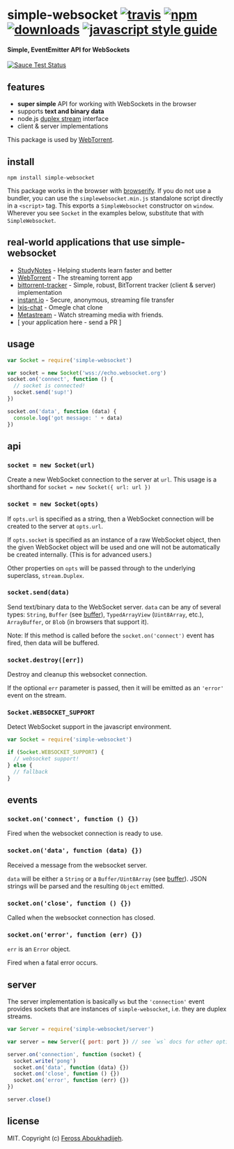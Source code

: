 # simple-websocket [![travis][travis-image]][travis-url] [![npm][npm-image]][npm-url] [![downloads][downloads-image]][downloads-url] [![javascript style guide][standard-image]][standard-url]

[travis-image]: https://img.shields.io/travis/feross/simple-websocket/master.svg
[travis-url]: https://travis-ci.org/feross/simple-websocket
[npm-image]: https://img.shields.io/npm/v/simple-websocket.svg
[npm-url]: https://npmjs.org/package/simple-websocket
[downloads-image]: https://img.shields.io/npm/dm/simple-websocket.svg
[downloads-url]: https://npmjs.org/package/simple-websocket
[standard-image]: https://img.shields.io/badge/code_style-standard-brightgreen.svg
[standard-url]: https://standardjs.com

#### Simple, EventEmitter API for WebSockets

[![Sauce Test Status](https://saucelabs.com/browser-matrix/simple-websocket.svg)](https://saucelabs.com/u/simple-websocket)

## features

- **super simple** API for working with WebSockets in the browser
- supports **text and binary data**
- node.js [duplex stream](http://nodejs.org/api/stream.html) interface
- client & server implementations

This package is used by [WebTorrent](https://webtorrent.io).

## install

```
npm install simple-websocket
```

This package works in the browser with [browserify](https://browserify.org). If
you do not use a bundler, you can use the `simplewebsocket.min.js` standalone script
directly in a `<script>` tag. This exports a `SimpleWebsocket` constructor on
`window`. Wherever you see `Socket` in the examples below, substitute that with
`SimpleWebsocket`.

## real-world applications that use simple-websocket

- [StudyNotes](http://www.apstudynotes.org) - Helping students learn faster and better
- [WebTorrent](https://webtorrent.io) - The streaming torrent app
- [bittorrent-tracker](https://github.com/feross/bittorrent-tracker) - Simple, robust, BitTorrent tracker (client & server) implementation
- [instant.io](https://github.com/feross/instant.io) - Secure, anonymous, streaming file transfer
- [lxjs-chat](https://github.com/feross/lxjs-chat) - Omegle chat clone
- [Metastream](https://github.com/samuelmaddock/metastream) - Watch streaming media with friends.
- \[ your application here - send a PR \]

## usage

```js
var Socket = require('simple-websocket')

var socket = new Socket('wss://echo.websocket.org')
socket.on('connect', function () {
  // socket is connected!
  socket.send('sup!')
})

socket.on('data', function (data) {
  console.log('got message: ' + data)
})
```

## api

### `socket = new Socket(url)`

Create a new WebSocket connection to the server at `url`. This usage is a shorthand
for `socket = new Socket({ url: url })`

### `socket = new Socket(opts)`

If `opts.url` is specified as a string, then a WebSocket connection will be created
to the server at `opts.url`.

If `opts.socket` is specified as an instance of a raw WebSocket object, then the
given WebSocket object will be used and one will not be automatically be created
internally. (This is for advanced users.)

Other properties on `opts` will be passed through to the underlying superclass,
`stream.Duplex`.

### `socket.send(data)`

Send text/binary data to the WebSocket server. `data` can be any of several types:
`String`, `Buffer` (see [buffer](https://github.com/feross/buffer)), `TypedArrayView`
(`Uint8Array`, etc.), `ArrayBuffer`, or `Blob` (in browsers that support it).

Note: If this method is called before the `socket.on('connect')` event has fired, then
data will be buffered.

### `socket.destroy([err])`

Destroy and cleanup this websocket connection.

If the optional `err` parameter is passed, then it will be emitted as an `'error'`
event on the stream.

### `Socket.WEBSOCKET_SUPPORT`

Detect WebSocket support in the javascript environment.

```js
var Socket = require('simple-websocket')

if (Socket.WEBSOCKET_SUPPORT) {
  // websocket support!
} else {
  // fallback
}
```

## events

### `socket.on('connect', function () {})`

Fired when the websocket connection is ready to use.

### `socket.on('data', function (data) {})`

Received a message from the websocket server.

`data` will be either a `String` or a `Buffer/Uint8Array` (see [buffer](https://github.com/feross/buffer)).
JSON strings will be parsed and the resulting `Object` emitted.

### `socket.on('close', function () {})`

Called when the websocket connection has closed.

### `socket.on('error', function (err) {})`

`err` is an `Error` object.

Fired when a fatal error occurs.

## server

The server implementation is basically `ws` but the `'connection'` event provides
sockets that are instances of `simple-websocket`, i.e. they are duplex streams.

```js
var Server = require('simple-websocket/server')

var server = new Server({ port: port }) // see `ws` docs for other options

server.on('connection', function (socket) {
  socket.write('pong')
  socket.on('data', function (data) {})
  socket.on('close', function () {})
  socket.on('error', function (err) {})
})

server.close()
```

## license

MIT. Copyright (c) [Feross Aboukhadijeh](http://feross.org).
